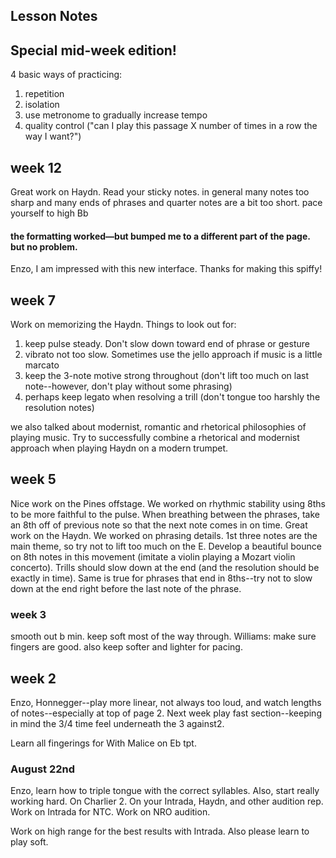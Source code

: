 ## Lesson Notes

## Special mid-week edition!

4 basic ways of practicing:

1. repetition
2. isolation
3. use metronome to gradually increase tempo
4. quality control ("can I play this passage X number of times in a row the way I want?")



## week 12

Great work on Haydn. Read your sticky notes. in general many notes too sharp and many ends of phrases and quarter notes are a bit too short. pace yourself to high Bb

#### the formatting worked—but bumped me to a different part of the page. but no problem.&#x20;

Enzo, I am impressed with this new interface. Thanks for making this spiffy!

## week 7

Work on memorizing the Haydn. Things to look out for:

1. keep pulse steady. Don't slow down toward end of phrase or gesture
2. vibrato not too slow. Sometimes use the jello approach if music is a little marcato
3. keep the 3-note motive strong throughout (don't lift too much on last note--however, don't play without some phrasing)
4. perhaps keep legato when resolving a trill (don't tongue too harshly the resolution notes)

we also talked about modernist, romantic and rhetorical philosophies of playing music. Try to successfully combine a rhetorical and modernist approach when playing Haydn on a modern trumpet.

## week 5

Nice work on the Pines offstage. We worked on rhythmic stability using 8ths to be more faithful to the pulse. When breathing between the phrases, take an 8th off of previous note so that the next note comes in on time.
Great work on the Haydn. We worked on phrasing details. 1st three notes are the main theme, so try not to lift too much on the E. Develop a beautiful bounce on 8th notes in this movement (imitate a violin playing a Mozart violin concerto). Trills should slow down at the end (and the resolution should be exactly in time). Same is true for phrases that end in 8ths--try not to slow down at the end right before the last note of the phrase.

### week 3

smooth out b min. keep soft most of the way through.
Williams: make sure fingers are good. also keep softer and lighter for pacing.

## week 2

Enzo, Honnegger--play more linear, not always too loud, and watch lengths of notes--especially at top of page 2. Next week play fast section--keeping in mind the 3/4 time feel underneath the 3 against2.

Learn all fingerings for With Malice on Eb tpt.

### August 22nd

Enzo, learn how to triple tongue with the correct syllables.
Also, start really working hard. On Charlier 2. On your Intrada, Haydn, and other audition rep.
Work on Intrada for NTC.
Work on NRO audition.

Work on high range for the best results with Intrada. Also please learn to play soft.